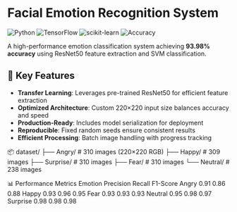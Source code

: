 # Facial Emotion Recognition System

![Python](https://img.shields.io/badge/Python-3.8%2B-blue)
![TensorFlow](https://img.shields.io/badge/TensorFlow-2.6%2B-orange)
![scikit-learn](https://img.shields.io/badge/scikit--learn-1.0%2B-green)
![Accuracy](https://img.shields.io/badge/Accuracy-93.98%25-brightgreen)

A high-performance emotion classification system achieving **93.98% accuracy** using ResNet50 feature extraction and SVM classification.



## 🚀 Key Features
- **Transfer Learning**: Leverages pre-trained ResNet50 for efficient feature extraction
- **Optimized Architecture**: Custom 220×220 input size balances accuracy and speed
- **Production-Ready**: Includes model serialization for deployment
- **Reproducible**: Fixed random seeds ensure consistent results
- **Efficient Processing**: Batch image handling with progress tracking




📦 dataset/
├── Angry/        # 310 images (220×220 RGB)
├── Happy/        # 309 images 
├── Surprise/     # 310 images
├── Fear/         # 310 images
└── Neutral/      # 238 images

📊 Performance Metrics
Emotion	Precision	Recall	F1-Score
Angry	     0.91 	0.86	   0.88
Happy	     0.93	  0.96     0.95
Fear	     0.93	  0.93	   0.93
Neutral	   0.95	  0.98	   0.97
Surprise	 0.98	  0.98	   0.98



